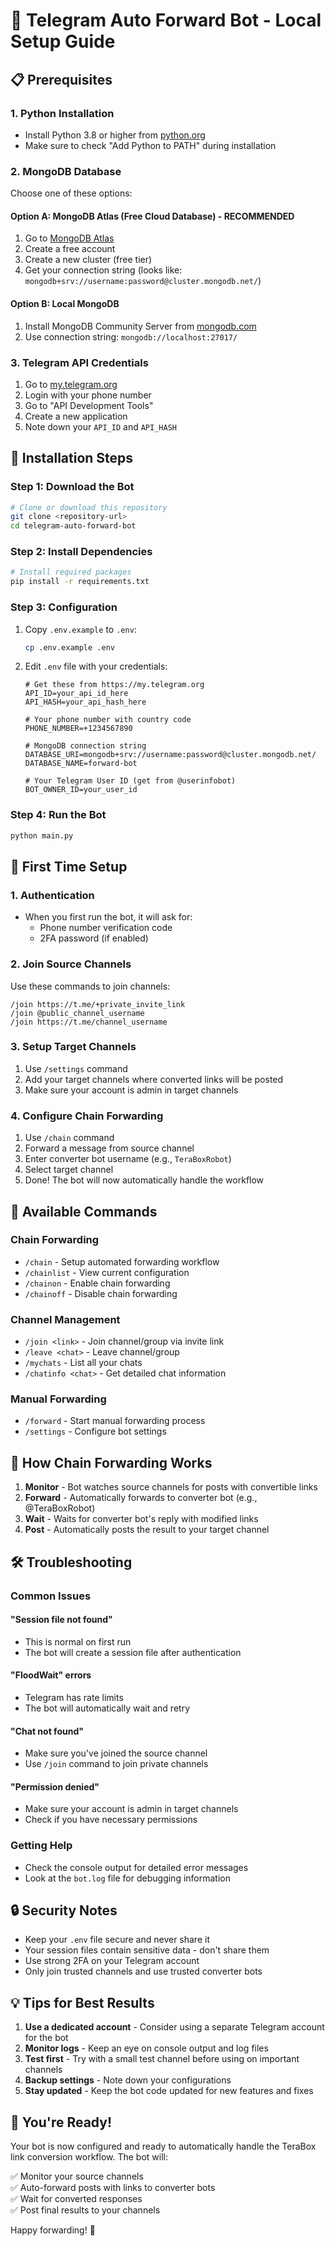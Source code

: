 # 🤖 Telegram Auto Forward Bot - Local Setup Guide

## 📋 Prerequisites

### 1. Python Installation
- Install Python 3.8 or higher from [python.org](https://python.org)
- Make sure to check "Add Python to PATH" during installation

### 2. MongoDB Database
Choose one of these options:

#### Option A: MongoDB Atlas (Free Cloud Database) - **RECOMMENDED**
1. Go to [MongoDB Atlas](https://www.mongodb.com/atlas)
2. Create a free account
3. Create a new cluster (free tier)
4. Get your connection string (looks like: `mongodb+srv://username:password@cluster.mongodb.net/`)

#### Option B: Local MongoDB
1. Install MongoDB Community Server from [mongodb.com](https://www.mongodb.com/try/download/community)
2. Use connection string: `mongodb://localhost:27017/`

### 3. Telegram API Credentials
1. Go to [my.telegram.org](https://my.telegram.org)
2. Login with your phone number
3. Go to "API Development Tools"
4. Create a new application
5. Note down your `API_ID` and `API_HASH`

## 🚀 Installation Steps

### Step 1: Download the Bot
```bash
# Clone or download this repository
git clone <repository-url>
cd telegram-auto-forward-bot
```

### Step 2: Install Dependencies
```bash
# Install required packages
pip install -r requirements.txt
```

### Step 3: Configuration
1. Copy `.env.example` to `.env`:
   ```bash
   cp .env.example .env
   ```

2. Edit `.env` file with your credentials:
   ```env
   # Get these from https://my.telegram.org
   API_ID=your_api_id_here
   API_HASH=your_api_hash_here

   # Your phone number with country code
   PHONE_NUMBER=+1234567890

   # MongoDB connection string
   DATABASE_URI=mongodb+srv://username:password@cluster.mongodb.net/
   DATABASE_NAME=forward-bot

   # Your Telegram User ID (get from @userinfobot)
   BOT_OWNER_ID=your_user_id
   ```

### Step 4: Run the Bot
```bash
python main.py
```

## 🎯 First Time Setup

### 1. Authentication
- When you first run the bot, it will ask for:
  - Phone number verification code
  - 2FA password (if enabled)

### 2. Join Source Channels
Use these commands to join channels:
```
/join https://t.me/+private_invite_link
/join @public_channel_username
/join https://t.me/channel_username
```

### 3. Setup Target Channels
1. Use `/settings` command
2. Add your target channels where converted links will be posted
3. Make sure your account is admin in target channels

### 4. Configure Chain Forwarding
1. Use `/chain` command
2. Forward a message from source channel
3. Enter converter bot username (e.g., `TeraBoxRobot`)
4. Select target channel
5. Done! The bot will now automatically handle the workflow

## 📱 Available Commands

### Chain Forwarding
- `/chain` - Setup automated forwarding workflow
- `/chainlist` - View current configuration
- `/chainon` - Enable chain forwarding
- `/chainoff` - Disable chain forwarding

### Channel Management
- `/join <link>` - Join channel/group via invite link
- `/leave <chat>` - Leave channel/group
- `/mychats` - List all your chats
- `/chatinfo <chat>` - Get detailed chat information

### Manual Forwarding
- `/forward` - Start manual forwarding process
- `/settings` - Configure bot settings

## 🔄 How Chain Forwarding Works

1. **Monitor** - Bot watches source channels for posts with convertible links
2. **Forward** - Automatically forwards to converter bot (e.g., @TeraBoxRobot)
3. **Wait** - Waits for converter bot's reply with modified links
4. **Post** - Automatically posts the result to your target channel

## 🛠️ Troubleshooting

### Common Issues

#### "Session file not found"
- This is normal on first run
- The bot will create a session file after authentication

#### "FloodWait" errors
- Telegram has rate limits
- The bot will automatically wait and retry

#### "Chat not found"
- Make sure you've joined the source channel
- Use `/join` command to join private channels

#### "Permission denied"
- Make sure your account is admin in target channels
- Check if you have necessary permissions

### Getting Help
- Check the console output for detailed error messages
- Look at the `bot.log` file for debugging information

## 🔒 Security Notes

- Keep your `.env` file secure and never share it
- Your session files contain sensitive data - don't share them
- Use strong 2FA on your Telegram account
- Only join trusted channels and use trusted converter bots

## 💡 Tips for Best Results

1. **Use a dedicated account** - Consider using a separate Telegram account for the bot
2. **Monitor logs** - Keep an eye on console output and log files
3. **Test first** - Try with a small test channel before using on important channels
4. **Backup settings** - Note down your configurations
5. **Stay updated** - Keep the bot code updated for new features and fixes

## 🎉 You're Ready!

Your bot is now configured and ready to automatically handle the TeraBox link conversion workflow. The bot will:

✅ Monitor your source channels  
✅ Auto-forward posts with links to converter bots  
✅ Wait for converted responses  
✅ Post final results to your channels  

Happy forwarding! 🚀